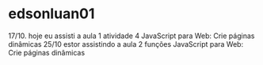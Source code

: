# edsonluan01
17/10. hoje eu assisti a aula 1 atividade 4 JavaScript para Web: Crie páginas dinâmicas
25/10 estor assistindo a aula 2 funções JavaScript para Web: Crie páginas dinâmicas
